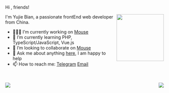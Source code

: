 Hi , friends! 

<img align='right' src='https://raw.githubusercontent.com/isArtJay/isArtJay/master/assets/github_wall.gif' width='150'>

I'm Yujie Bian, a passionate frontEnd web developer from China. 

- 👨🏽‍💻 I’m currently working on [Mouse](<https://github.com/isArtJay/Mouse>)
- 🌱 I’m currently learning PHP, TypeScript/JavaScript, Vue.js
- 🤝 I’m looking to collaborate on [Mouse](<https://github.com/isArtJay/Mouse>)
- 💬 Ask me about anything [here](<https://github.com/isArtJay/isArtJay/issues/1>), I am happy to help
- 📫 How to reach me: [Telegram](https://t.me/yj_bian)  [Email](mailto:bianyujie@lien.run)

<br/>

<img align="left" padding="none" src="https://github-readme-stats.vercel.app/api?username=isArtJay&hide_title=true&hide=stars&show_icons=true&line_height=23" /><img padding="none" align="right" src="https://github-readme-stats.vercel.app/api/top-langs/?username=isArtJay&layout=compact" />